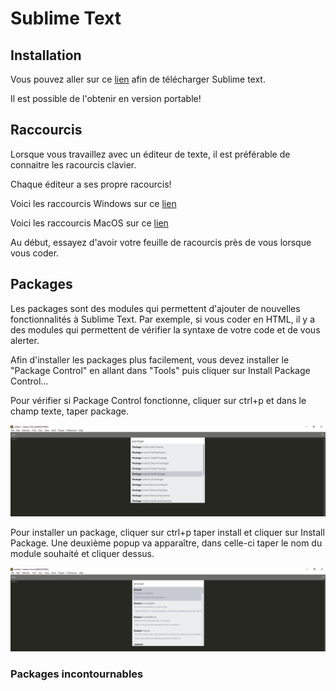 # Sublime Text

## Installation

Vous pouvez aller sur ce [lien](https://www.sublimetext.com) afin de télécharger Sublime text.

Il est possible de l'obtenir en version portable!

## Raccourcis

Lorsque vous travaillez avec un éditeur de texte, il est préférable de connaitre les racourcis clavier.

Chaque éditeur a ses propre racourcis!

Voici les raccourcis Windows sur ce [lien](sublime-text/pdf/racourcis-windows.pdf)

Voici les raccourcis MacOS sur ce [lien](sublime-text/pdf/racourcis-osx.pdf)

Au début, essayez d'avoir votre feuille de racourcis près de vous lorsque vous coder.


## Packages

Les packages sont des modules qui permettent d'ajouter de nouvelles fonctionnalités à Sublime Text. Par exemple, si vous coder en HTML, il y a des modules qui permettent de vérifier la syntaxe de votre code et de vous alerter.

Afin d'installer les packages plus facilement, vous devez installer le "Package Control" en allant dans "Tools" puis cliquer sur Install Package Control...

Pour vérifier si Package Control fonctionne, cliquer sur ctrl+p et dans le champ texte, taper package.

![cover](sublime-text/img/package-1.png)

Pour installer un package, cliquer sur ctrl+p taper install et cliquer sur Install Package. Une deuxième popup va apparaître, dans celle-ci taper le nom du module souhaité et cliquer dessus.

![cover](sublime-text/img/package-2.png)


### Packages incontournables